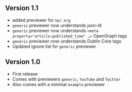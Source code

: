 ## Version 1.1
* added previewer for `npr.org`
* `generic` previewer now understands json-ld
* `generic` previewer now understands `<meta property="article:published_time" …>`  OpenGraph tags 
* `generic` previewer now understands Dublin Core tags
* Updated ignore list for `generic` previewer

## Version 1.0

* First release
* Comes with previewers `generic`, `YouTube` and `Twitter`
* Also comes with a minimal `example` previewer
